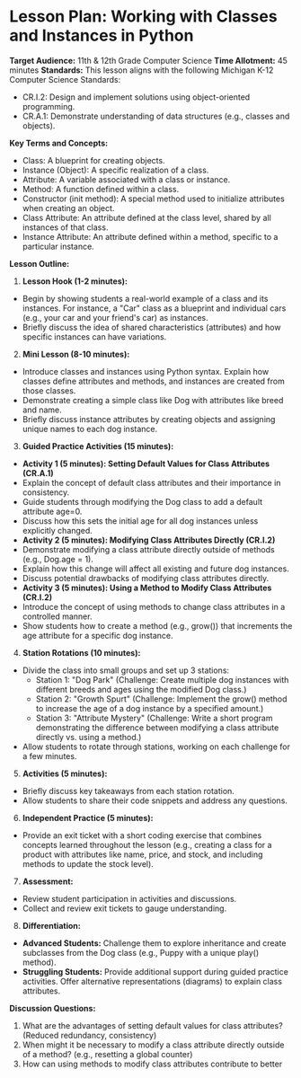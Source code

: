 ﻿# Lesson Plan: Working with Classes and Instances in Python 
**Target Audience:** 11th & 12th Grade Computer Science 
**Time Allotment:** 45 minutes
**Standards:** This lesson aligns with the following Michigan K-12 Computer Science Standards:

- CR.I.2: Design and implement solutions using object-oriented programming.
- CR.A.1: Demonstrate understanding of data structures (e.g., classes and objects).

**Key Terms and Concepts:**

- Class: A blueprint for creating objects.
- Instance (Object): A specific realization of a class.
- Attribute: A variable associated with a class or instance.
- Method: A function defined within a class.
- Constructor (init method): A special method used to initialize attributes when creating an object.
- Class Attribute: An attribute defined at the class level, shared by all instances of that class.
- Instance Attribute: An attribute defined within a method, specific to a particular instance.

**Lesson Outline:**

1. **Lesson Hook (1-2 minutes):**
- Begin by showing students a real-world example of a class and its instances. For instance, a "Car" class as a blueprint and individual cars (e.g., your car and your friend's car) as instances.
- Briefly discuss the idea of shared characteristics (attributes) and how specific instances can have variations.
2. **Mini Lesson (8-10 minutes):**
- Introduce classes and instances using Python syntax. Explain how classes define attributes and methods, and instances are created from those classes.
- Demonstrate creating a simple class like Dog with attributes like breed and name.
- Briefly discuss instance attributes by creating objects and assigning unique names to each dog instance.
3. **Guided Practice Activities (15 minutes):**
- **Activity 1 (5 minutes): Setting Default Values for Class Attributes (CR.A.1)**
- Explain the concept of default class attributes and their importance in consistency.
- Guide students through modifying the Dog class to add a default attribute age=0.
- Discuss how this sets the initial age for all dog instances unless explicitly changed.
- **Activity 2 (5 minutes): Modifying Class Attributes Directly (CR.I.2)**
- Demonstrate modifying a class attribute directly outside of methods (e.g., Dog.age = 1).
- Explain how this change will affect all existing and future dog instances.
- Discuss potential drawbacks of modifying class attributes directly.
- **Activity 3 (5 minutes): Using a Method to Modify Class Attributes (CR.I.2)**
- Introduce the concept of using methods to change class attributes in a controlled manner.
- Show students how to create a method (e.g., grow()) that increments the age attribute for a specific dog instance.
4. **Station Rotations (10 minutes):**
- Divide the class into small groups and set up 3 stations:
  - Station 1: "Dog Park" (Challenge: Create multiple dog instances with different breeds and ages using the modified Dog class.)
  - Station 2: "Growth Spurt" (Challenge: Implement the grow() method to increase the age of a dog instance by a specified amount.)
  - Station 3: "Attribute Mystery" (Challenge: Write a short program demonstrating the difference between modifying a class attribute directly vs. using a method.)
- Allow students to rotate through stations, working on each challenge for a few minutes.
5. **Activities (5 minutes):**
- Briefly discuss key takeaways from each station rotation.
- Allow students to share their code snippets and address any questions.
6. **Independent Practice (5 minutes):**
- Provide an exit ticket with a short coding exercise that combines concepts learned throughout the lesson (e.g., creating a class for a product with attributes like name, price, and stock, and including methods to update the stock level).
7. **Assessment:**
- Review student participation in activities and discussions.
- Collect and review exit tickets to gauge understanding.
8. **Differentiation:**
- **Advanced Students:** Challenge them to explore inheritance and create subclasses from the Dog class (e.g., Puppy with a unique play() method).
- **Struggling Students:** Provide additional support during guided practice activities. Offer alternative representations (diagrams) to explain class attributes.

**Discussion Questions:**

1. What are the advantages of setting default values for class attributes? (Reduced redundancy, consistency)
1. When might it be necessary to modify a class attribute directly outside of a method? (e.g., resetting a global counter)
1. How can using methods to modify class attributes contribute to better
